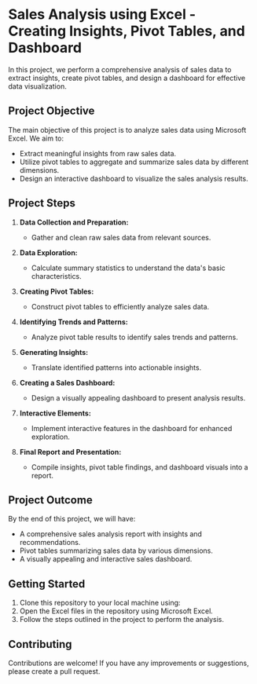 # Sales Analysis using Excel - Creating Insights, Pivot Tables, and Dashboard
In this project, we perform a comprehensive analysis of sales data to extract insights, create pivot tables, and design a dashboard for effective data visualization.

## Project Objective

The main objective of this project is to analyze sales data using Microsoft Excel. We aim to:

- Extract meaningful insights from raw sales data.
- Utilize pivot tables to aggregate and summarize sales data by different dimensions.
- Design an interactive dashboard to visualize the sales analysis results.

## Project Steps

1. **Data Collection and Preparation:**
   - Gather and clean raw sales data from relevant sources.

2. **Data Exploration:**
   - Calculate summary statistics to understand the data's basic characteristics.

3. **Creating Pivot Tables:**
   - Construct pivot tables to efficiently analyze sales data.

4. **Identifying Trends and Patterns:**
   - Analyze pivot table results to identify sales trends and patterns.

5. **Generating Insights:**
   - Translate identified patterns into actionable insights.

6. **Creating a Sales Dashboard:**
   - Design a visually appealing dashboard to present analysis results.

7. **Interactive Elements:**
   - Implement interactive features in the dashboard for enhanced exploration.

8. **Final Report and Presentation:**
   - Compile insights, pivot table findings, and dashboard visuals into a report.

## Project Outcome

By the end of this project, we will have:
- A comprehensive sales analysis report with insights and recommendations.
- Pivot tables summarizing sales data by various dimensions.
- A visually appealing and interactive sales dashboard.

## Getting Started

1. Clone this repository to your local machine using:
2. Open the Excel files in the repository using Microsoft Excel.
3. Follow the steps outlined in the project to perform the analysis.

## Contributing

Contributions are welcome! If you have any improvements or suggestions, please create a pull request.




